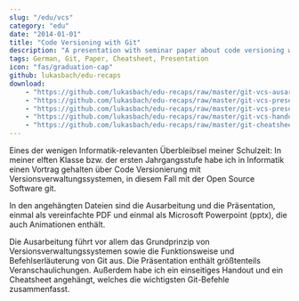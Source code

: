 ```yaml
---
slug: "/edu/vcs"
category: "edu"
date: "2014-01-01"
title: "Code Versioning with Git"
description: "A presentation with seminar paper about code versioning with git, written in a school project"
tags: German, Git, Paper, Cheatsheet, Presentation
icon: "fas/graduation-cap"
github: lukasbach/edu-recaps
download:
    - "https://github.com/lukasbach/edu-recaps/raw/master/git-vcs-ausarbeitung.pdf;Komplette Ausarbeitung als PDF"
    - "https://github.com/lukasbach/edu-recaps/raw/master/git-vcs-presentation.pdf;Kurzform der Präsentation als PDF"
    - "https://github.com/lukasbach/edu-recaps/raw/master/git-vcs-presentation.pptx;Vollständige Präsentation als Microsoft Powerpoint Präsentation"
    - "https://github.com/lukasbach/edu-recaps/raw/master/git-vcs-handout.pdf;Einseitiges Handout zum Thema"
    - "https://github.com/lukasbach/edu-recaps/raw/master/git-cheatsheet.pdf;Cheatsheet, welches die wichtigsten git-Befehle zusammenfasst"
---
```


Eines der wenigen Informatik-relevanten Überbleibsel meiner Schulzeit: In meiner elften Klasse bzw. der ersten Jahrgangsstufe habe ich in Informatik einen Vortrag gehalten über Code Versionierung mit Versionsverwaltungssystemen, in diesem Fall mit der Open Source Software git.

In den angehängten Dateien sind die Ausarbeitung und die Präsentation, einmal als vereinfachte PDF und einmal als Microsoft Powerpoint (pptx), die auch Animationen enthält.

Die Ausarbeitung führt vor allem das Grundprinzip von Versionsverwaltungssystemen sowie die Funktionsweise und Befehlserläuterung von Git aus. Die Präsentation enthält größtenteils Veranschaulichungen. Außerdem habe ich ein einseitiges Handout und ein Cheatsheet angehängt, welches die wichtigsten Git-Befehle zusammenfasst.